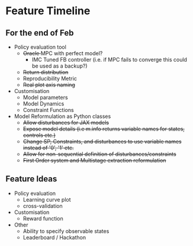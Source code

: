# Feature Timeline

## For the end of Feb
 - Policy evaluation tool
     - <del>Oracle </del> MPC with perfect model?
       - IMC Tuned FB controller (i.e. if MPC fails to converge this could be used as a backup?)
     - <del>Return distribution
     - Reproducibility Metric
     - <del>Real plot axis naming
 - Customisation
    - Model parameters
    - Model Dynamics
    - Constraint Functions
  - Model Reformulation as Python classes
    - <del>Allow disturbances for JAX models
    - <del>Expose model details (i.e m.info returns variable names for states, controls etc.)
    - <del>Change SP, Constraints, and disturbances to use variable names instead of '0', '1' etc.
    - <del>Allow for non-sequential definition of disturbances/constraints
    - <del>First Order system and Multistage extraction reformulation

## Feature Ideas
  - Policy evaluation
    - Learning curve plot
    - cross-validation
  - Customisation
    - Reward function
  - Other
    - Ability to specify observable states
    - Leaderboard / Hackathon
